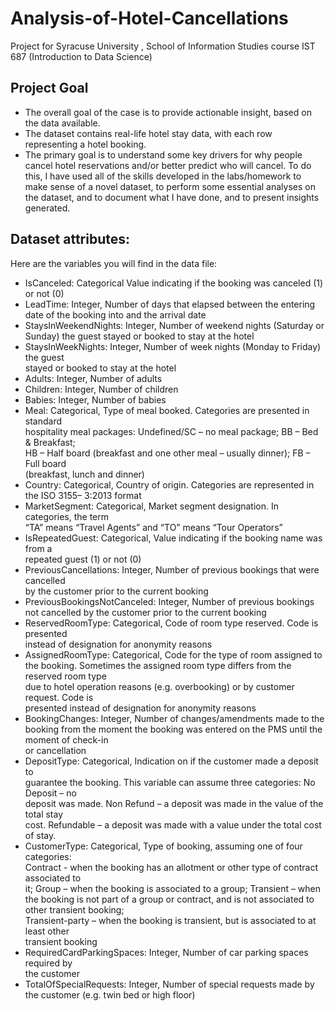 # Analysis-of-Hotel-Cancellations
Project for Syracuse University , School of Information Studies course IST 687 (Introduction to Data Science)
## Project Goal
* The	overall	goal	of	the	case	is	to	provide	actionable	insight,	based	on	the	data	available.
* The	dataset	contains	real-life	hotel	stay	data,	with	each	row	representing	a	hotel	booking.
* The primary	goal	is	to	understand	some	key	drivers	for	why	people	cancel	hotel	reservations and/or	better	predict	who	will	cancel.	To	do	this,	I	have used	all	of the	skills 	developed	in	the	labs/homework	to	make	sense	of	a	novel	dataset,	to	perform	some	essential	analyses	on	the	dataset,	and	to	document	what	I	have	done, and	to present	insights	generated.

## Dataset attributes:
Here	are	the	variables	you	will	find	in	the	data	file:
* IsCanceled:	Categorical	Value	indicating	if	the	booking	was	canceled	(1)	or	not	(0)		
* LeadTime:	Integer,	Number	of	days	that	elapsed	between	the	entering	date	of	the	
booking	into	and	the	arrival	date		
* StaysInWeekendNights:	Integer,	Number	of	weekend	nights	(Saturday	or	Sunday)	
the	guest	stayed	or	booked	to	stay	at	the	hotel		
* StaysInWeekNights:	Integer,	Number	of	week	nights	(Monday	to	Friday)	the	guest	
stayed	or	booked	to	stay	at	the	hotel		
* Adults:	Integer,	Number	of	adults		
* Children:	Integer,	Number	of	children		
* Babies:	Integer,	Number	of	babies	
* Meal:	Categorical,	Type	of	meal	booked.	Categories	are	presented	in	standard	
hospitality	meal	packages:		Undefined/SC	– no	meal	package;	BB	– Bed	&	Breakfast;		
HB	– Half	board	(breakfast	and	one	other	meal	– usually	dinner);		FB	– Full	board	
(breakfast,	lunch	and	dinner)		
* Country:	Categorical,	Country	of	origin.	Categories	are	represented	in	the	ISO	3155–
3:2013	format		
* MarketSegment:	Categorical,	Market	segment	designation.	In	categories,	the	term	
“TA”	means	“Travel	Agents”	and	“TO”	means	“Tour	Operators”		
* IsRepeatedGuest:	Categorical,	Value	indicating	if	the	booking	name	was	from	a	
repeated	guest	(1)	or	not	(0)		
* PreviousCancellations:	Integer,	Number	of	previous	bookings	that	were	cancelled	
by	the	customer	prior	to	the	current	booking		
* PreviousBookingsNotCanceled:	Integer,	Number	of	previous	bookings	not	
cancelled	by	the	customer	prior	to	the	current	booking		
* ReservedRoomType:	Categorical,	Code	of	room	type	reserved.	Code	is	presented	
instead	of	designation	for	anonymity	reasons		
* AssignedRoomType:	Categorical,	Code	for	the	type	of	room	assigned	to	the	
booking.	Sometimes	the	assigned	room	type	differs	from	the	reserved	room	type	
due	to	hotel	operation	reasons	(e.g. overbooking)	or	by	customer	request.	Code	is	
presented	instead	of	designation	for	anonymity	reasons		
* BookingChanges:	Integer,	Number	of	changes/amendments	made	to	the	booking	
from	the	moment	the	booking	was	entered	on	the	PMS	until	the	moment	of	check-in	
or	cancellation		
* DepositType:	Categorical,	Indication	on	if	the	customer	made	a	deposit	to	
guarantee	the	booking.	This	variable	can	assume	three	categories:	No	Deposit	– no	
deposit	was	made.	Non	Refund	– a	deposit	was	made	in	the	value	of	the	total	stay	
cost.	Refundable	– a	deposit	was	made	with	a	value	under	the	total	cost	of	stay.	
* CustomerType:	Categorical,	Type	of	booking,	assuming	one	of	four	categories:		
Contract	- when	the	booking	has	an	allotment	or	other	type	of	contract	associated	to	
it;	Group	– when	the	booking	is	associated	to	a	group;	Transient	– when	the	booking	
is	not	part	of	a	group	or	contract,	and	is	not	associated	to	other	transient	booking;	
Transient-party	– when	the	booking	is	transient,	but	is	associated	to	at	least	other	
transient	booking	
* RequiredCardParkingSpaces:	Integer,	Number	of	car	parking	spaces	required	by	
the	customer	
* TotalOfSpecialRequests:	Integer,	Number	of	special	requests	made	by	the	
customer	(e.g. twin	bed	or	high	floor)
